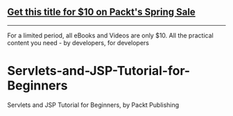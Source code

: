 ## [Get this title for $10 on Packt's Spring Sale](https://www.packt.com/V17368?utm_source=github&utm_medium=packt-github-repo&utm_campaign=spring_10_dollar_2022)
-----
For a limited period, all eBooks and Videos are only $10. All the practical content you need \- by developers, for developers

# Servlets-and-JSP-Tutorial-for-Beginners
Servlets and JSP Tutorial for Beginners, by Packt Publishing
